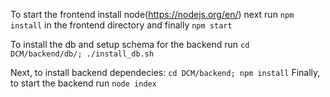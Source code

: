 To start the frontend install node(https://nodejs.org/en/)
next run `npm install` in the frontend directory
and finally `npm start`


To install the db and setup schema for the backend run `cd DCM/backend/db/; ./install_db.sh`

Next, to install backend dependecies: `cd DCM/backend; npm install`
Finally, to start the backend run `node index`


